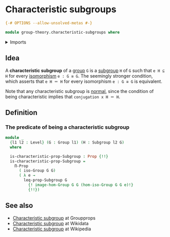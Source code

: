 # Characteristic subgroups

```agda
{-# OPTIONS --allow-unsolved-metas #-}

module group-theory.characteristic-subgroups where
```

<details><summary>Imports</summary>

```agda
open import foundation.propositions
open import foundation.universe-levels

open import group-theory.groups
open import group-theory.images-of-group-homomorphisms
open import group-theory.isomorphisms-groups
open import group-theory.subgroups
```

</details>

## Idea

A **characteristic subgroup** of a [group](group-theory.groups.md) `G` is a
[subgroup](group-theory.subgroups.md) `H` of `G` such that `e H ⊆ H` for every
[isomorphism](group-theory.isomorphisms-groups.md) `e : G ≅ G`. The seemingly
stronger condition, which asserts that `e H ＝ H` for every isomorphism
`e : G ≅ G` is equivalent.

Note that any characteristic subgroup is
[normal](group-theory.normal-subgroups.md), since the condition of being
characteristic implies that `conjugation x H ＝ H`.

## Definition

### The predicate of being a characteristic subgroup

```agda
module _
  {l1 l2 : Level} (G : Group l1) (H : Subgroup l2 G)
  where

  is-characteristic-prop-Subgroup : Prop {!!}
  is-characteristic-prop-Subgroup =
    Π-Prop
      ( iso-Group G G)
      ( λ e →
        leq-prop-Subgroup G
          {! image-hom-Group G G (hom-iso-Group G G e)!}
          {!!})
```

## See also

- [Characteristic subgroup](https://groupprops.subwiki.org/wiki/Characteristic_subgroup)
  at Groupprops
- [Characteristic subgroup](https://www.wikidata.org/entity/Q747027) at Wikidata
- [Characteristic subgroup](https://en.wikipedia.org/wiki/Characteristic_subgroup)
  at Wikipedia

